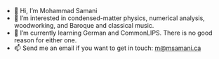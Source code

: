 - 👋 Hi, I’m Mohammad Samani
- 👀 I’m interested in condensed-matter physics, numerical analysis, woodworking, and Baroque and classical music.
- 🌱 I’m currently learning German and CommonLIPS. There is no good reason for either one.
- 📫 Send me an email if you want to get in touch: m@msamani.ca

<!---
mohammadsamani/mohammadsamani is a ✨ special ✨ repository because its `README.md` (this file) appears on your GitHub profile.
You can click the Preview link to take a look at your changes.
--->
